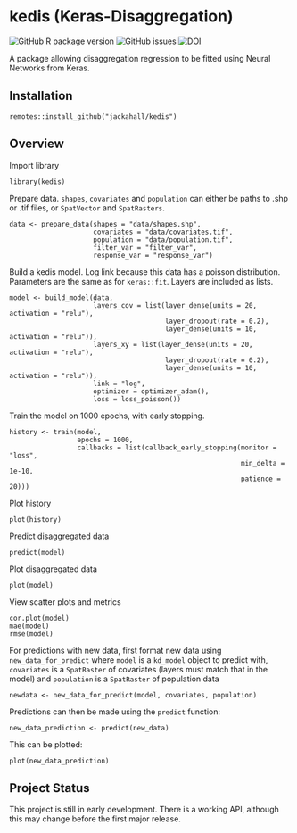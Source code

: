 # kedis (Keras-Disaggregation)

![GitHub R package version](https://img.shields.io/github/r-package/v/jackahall/kedis)
![GitHub issues](https://img.shields.io/github/issues/jackahall/kedis)
[![DOI](https://zenodo.org/badge/518570817.svg)](https://zenodo.org/badge/latestdoi/518570817)

A package allowing disaggregation regression to be fitted using Neural Networks from Keras.

## Installation
```{r}
remotes::install_github("jackahall/kedis")
````

## Overview
Import library
```{r}
library(kedis)
```

Prepare data. `shapes`, `covariates` and `population` can either be paths to .shp or .tif files, or `SpatVector` and `SpatRasters`.
```{r}
data <- prepare_data(shapes = "data/shapes.shp",
                     covariates = "data/covariates.tif",
                     population = "data/population.tif",
                     filter_var = "filter_var",
                     response_var = "response_var")
```

Build a kedis model. Log link because this data has a poisson distribution. Parameters are the same as for `keras::fit`. Layers are included as lists.

```{r}
model <- build_model(data,
                     layers_cov = list(layer_dense(units = 20, activation = "relu"),
                                       layer_dropout(rate = 0.2),
                                       layer_dense(units = 10, activation = "relu")),
                     layers_xy = list(layer_dense(units = 20, activation = "relu"),
                                       layer_dropout(rate = 0.2),
                                       layer_dense(units = 10, activation = "relu")),
                     link = "log",
                     optimizer = optimizer_adam(),
                     loss = loss_poisson())
```

Train the model on 1000 epochs, with early stopping.

```{r}
history <- train(model,
                 epochs = 1000,
                 callbacks = list(callback_early_stopping(monitor = "loss",
                                                          min_delta = 1e-10,
                                                          patience = 20)))
```

Plot history
```{r}
plot(history)
```

Predict disaggregated data
```{r}
predict(model)
```

Plot disaggregated data
```{r}
plot(model)
```

View scatter plots and metrics
```{r}
cor.plot(model)
mae(model)
rmse(model)
```

For predictions with new data, first format new data using `new_data_for_predict` where `model` is a `kd_model` object to predict with, `covariates` is a `SpatRaster` of covariates (layers must match that in the model) and `population` is a `SpatRaster` of population data
```{r}
newdata <- new_data_for_predict(model, covariates, population)
```

Predictions can then be made using the `predict` function:
```{r}
new_data_prediction <- predict(new_data)
```

This can be plotted:
```{r}
plot(new_data_prediction)
```

## Project Status
This project is still in early development. There is a working API, although this may change before the first major release.

